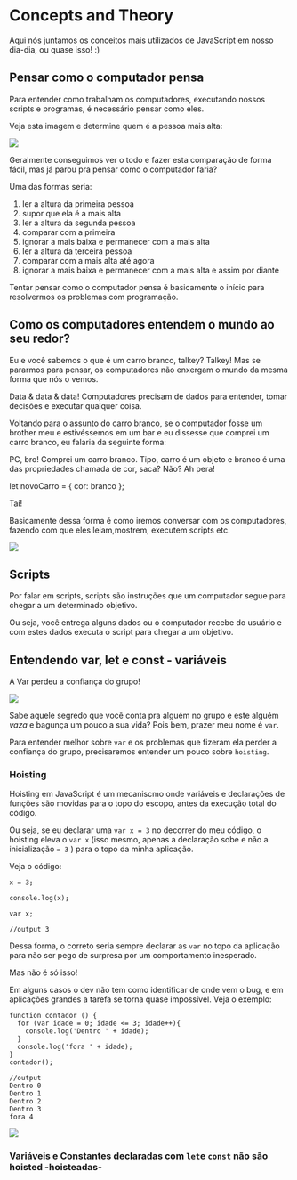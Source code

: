 # Concepts and Theory

Aqui nós juntamos os conceitos mais utilizados de JavaScript em nosso dia-dia, ou quase isso! :)

## Pensar como o computador pensa

Para entender como trabalham os computadores, executando nossos scripts e programas, é necessário pensar como eles.

Veja esta imagem e determine quem é a pessoa mais alta:

![](https://image.freepik.com/free-vector/people-line-waiting-pay_23-2148206445.jpg)

Geralmente conseguimos ver o todo e fazer esta comparação de forma fácil, mas já parou pra pensar como o computador faria?

Uma das formas seria:

1. ler a altura da primeira pessoa
2. supor que ela é a mais alta
3. ler a altura da segunda pessoa
4. comparar com a primeira
5. ignorar a mais baixa e permanecer com a mais alta
6. ler a altura da terceira pessoa
7. comparar com a mais alta até agora
8. ignorar a mais baixa e permanecer com a mais alta e assim por diante

Tentar pensar como o computador pensa é basicamente o início para resolvermos os problemas com programação.


## Como os computadores entendem o mundo ao seu redor?

Eu e você sabemos o que é um carro branco, talkey? Talkey! Mas se pararmos para pensar, os computadores não enxergam o mundo da mesma forma que nós o vemos.

Data & data & data! Computadores precisam de dados para entender, tomar decisões e executar qualquer coisa.

Voltando para o assunto do carro branco, se o computador fosse um brother meu e estivéssemos em um bar e eu dissesse que comprei um carro branco, eu falaria da seguinte forma:

PC, bro! Comprei um carro branco. Tipo, carro é um objeto e branco é uma das propriedades chamada de cor, saca? Não? Ah pera!

let novoCarro = {
  cor: branco
};

Taí!

Basicamente dessa forma é como iremos conversar com os computadores, fazendo com que eles leiam,mostrem, executem scripts etc.

![](https://media.giphy.com/media/PSKAppO2LH56w/giphy.gif)

## Scripts

Por falar em scripts, scripts são instruções que um computador segue para chegar a um determinado objetivo.

Ou seja, você entrega alguns dados ou o computador recebe do usuário e com estes dados executa o script para chegar a um objetivo.

## Entendendo var, let e const - variáveis

A Var perdeu a confiança do grupo!

![](https://media.giphy.com/media/TTarU6pCtJfZm/giphy.gif)

Sabe aquele segredo que você conta pra alguém no grupo e este alguém _vaza_ e bagunça um pouco a sua vida? Pois bem, prazer meu nome é ```var```.

Para entender melhor sobre ```var``` e os problemas que fizeram ela perder a confiança do grupo, precisaremos entender um pouco sobre ```hoisting```.

### Hoisting

Hoisting em JavaScript é um mecaniscmo onde variáveis e declarações de funções são movidas para o topo do escopo, antes da execução total do código.

Ou seja, se eu declarar uma ```var x = 3``` no decorrer do meu código, o hoisting eleva o ```var x``` (isso mesmo, apenas a declaração sobe e não a inicialização ```= 3``` ) para o topo da minha aplicação.

Veja o código:

```
x = 3;

console.log(x);

var x;

//output 3

```
Dessa forma, o correto seria sempre declarar as ```var``` no topo da aplicação para não ser pego de surpresa por um comportamento inesperado.

Mas não é só isso! 

Em alguns casos o dev não tem como identificar de onde vem o bug, e em aplicações grandes a tarefa se torna quase impossível. Veja o exemplo:

```
function contador () {
  for (var idade = 0; idade <= 3; idade++){
    console.log('Dentro ' + idade);  
  }
  console.log('fora ' + idade);  
}
contador();

//output
Dentro 0
Dentro 1
Dentro 2
Dentro 3
fora 4

```
![](https://s2.glbimg.com/2O7EJhhe5zJe49MoxY1rPq0CDHQ=/0x0:694x352/695x0/smart/filters:strip_icc()/i.s3.glbimg.com/v1/AUTH_08fbf48bc0524877943fe86e43087e7a/internal_photos/bs/2018/C/k/qBnGliTfG5aeJ8GuevvQ/tekpix.jpg)

### Variáveis e Constantes declaradas com ```let```e ```const``` não são hoisted -hoisteadas-
